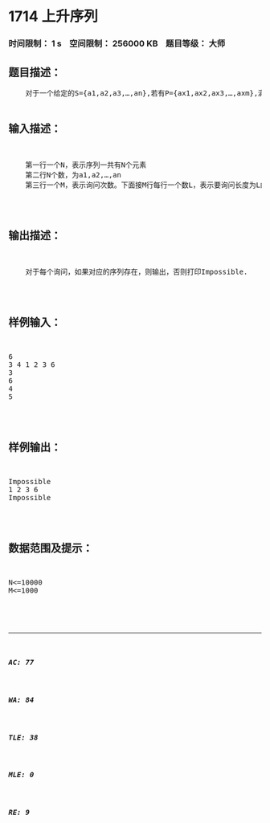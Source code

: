 # 1714 上升序列   
### 时间限制： 1 s&nbsp;&nbsp;&nbsp;&nbsp;空间限制： 256000 KB&nbsp;&nbsp;&nbsp;&nbsp;题目等级： 大师  
## 题目描述：  

<pre>
    对于一个给定的S={a1,a2,a3,…,an},若有P={ax1,ax2,ax3,…,axm},满足(x1<x2<…<xm) 且（ax1<ax2<…<axm)。那么就称P为S的一个上升序列。如果有多个P满足条件，那么我们想求字典序最小的那个。
 
    给出S序列，给出若干询问。对于第i个询问，求出长度为Li的上升序列，如有多个，求出字典序最小的那个（即首先x1最小，如果不唯一，再看x2最小……），如果不存在长度为Li的上升序列，则打印Impossible.
</pre>
  
  
## 输入描述：  

<pre>
    第一行一个N，表示序列一共有N个元素
    第二行N个数，为a1,a2,…,an
    第三行一个M，表示询问次数。下面接M行每行一个数L，表示要询问长度为L的上升序列。
</pre>
  
  
## 输出描述：  

<pre>
    对于每个询问，如果对应的序列存在，则输出，否则打印Impossible.
</pre>
  
  
## 样例输入：  

<pre>
6
3 4 1 2 3 6
3
6
4
5
</pre>
  
  
## 样例输出：  

<pre>
Impossible
1 2 3 6
Impossible
</pre>
  
  
## 数据范围及提示：  

<pre>
N<=10000
M<=1000
 
</pre>
  
  
***  

##### AC: 77  
##### WA: 84  
##### TLE: 38  
##### MLE: 0  
##### RE: 9  
